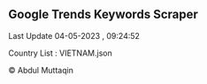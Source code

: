 

## Google Trends Keywords Scraper 
 
Last Update 04-05-2023 , 09:24:52

Country List :
VIETNAM.json



© Abdul Muttaqin 
